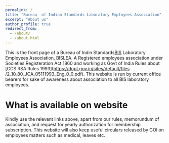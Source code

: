 ```yaml
---
permalink: /
title: "Bureau  of Indian Standards Laboratory Employees Association"
excerpt: "About us"
author_profile: true
redirect_from: 
  - /about/
  - /about.html
---
```


This is the front page of a Bureau of Indin Standards[BIS](https://bis.gov.in) Laboratory Employees Association, BISLEA. A Registered employees association under Societies Registeration Act 1860 and working as Govt of India Rules about [CCS RSA Rules 1993](https://dopt.gov.in/sites/default/files
/2_10_80_JCA_05111993_Eng_0_0.pdf).  This website is run by current office bearers for sake of awareness about association to all BIS laboratory employees. 


What is available on website
======
Kindly use the relevent links above, apart from our rules, memorundum of association, and request for yearly authorization for membership subscription. This website will also keep useful circulars released by GOI on employees matters such as medical, leaves etc. 
